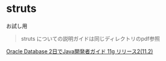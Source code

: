 # struts
お試し用

> struts についての説明ガイドは同じディレクトリのpdf参照  


[Oracle Database 2日でJava開発者ガイド
11g リリース2(11.2)](https://docs.oracle.com/cd/E16338_01/appdev.112/b56268/toc.htm)
